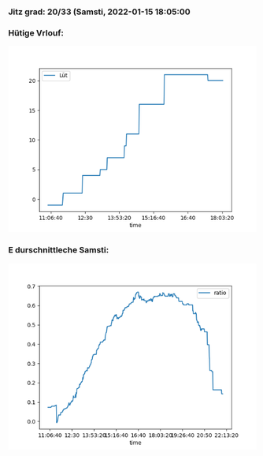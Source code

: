 ### Jitz grad: 20/33 (Samsti, 2022-01-15 18:05:00

### Hütige Vrlouf:
![Graph](Today.png)

### E durschnittleche Samsti:
![Graph](Samsti.png)